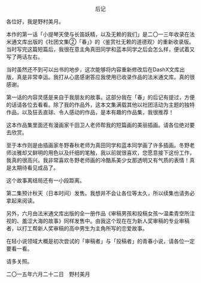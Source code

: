 <p align="center">后记</p>

各位好，我是野村美月。

本作的第一话「小提琴天使与长笛妖精，以及无赖的我们」是二〇一三年收录在法米通文库出版的《社团文集②「春」》的〈鉴赏社无赖的道德观〉的重新收录版。当时写完这篇短篇后，我很在意主角真田同学和蓝本同学之后会怎么样，便试着又写了两话左右。

当时虽然还不到可以出书的地步，这次能够将内容重新修改后在DashX文库出版，真是非常幸运。我打从心底感谢答应我使用已收录作品的法米通文库。真的很感谢。

第一话的内容灵感是来自于我朋友的故事。这部分我在「春」的后记有提过，方便的话请各位去看看。除了我的作品外，这本文集满载其他以社团活动为主题的独特作品，以及狂丢直球、令人感动的作品，是本有趣的作品集，我很推荐！

这本作品集里面还有漫画家千田卫人老师帮我的短篇画的美丽插画。请各位绝对要去欣赏。

至于本作则是由插画家冬野春秋老师为真田同学和蓝本同学画了许多插画。冬野老师淡雅却又鲜明的用色以及纤细的笔触，我以前就很喜欢，您愿意接下这份工作，我真的很高兴。我非常喜欢冬野老师画的冷酷系美少女那透明又有气质的表情！真是太期待看见成品了。

这个故事离结局还有一小段距离。

第二集预计秋天（日本时间）发售。我想并不会让各位等太久，所以续集也请务必拿起来阅读。

另外，六月由法米通文库出版的全一册作品《审稿男孩和投稿女孩～温柔青空所注视的、羞涩大海的故事》同样发售中。由我这个现在在为新人奖审稿的专业审稿者，以打工帮新人奖审稿的高中男生为主角所写的恋爱故事。

在轻小说领域大概是初次尝试的「审稿者」与「投稿者」的青春小说，请各位一定要看一看。

请多关照。

二〇一五年六月二十二日　野村美月

